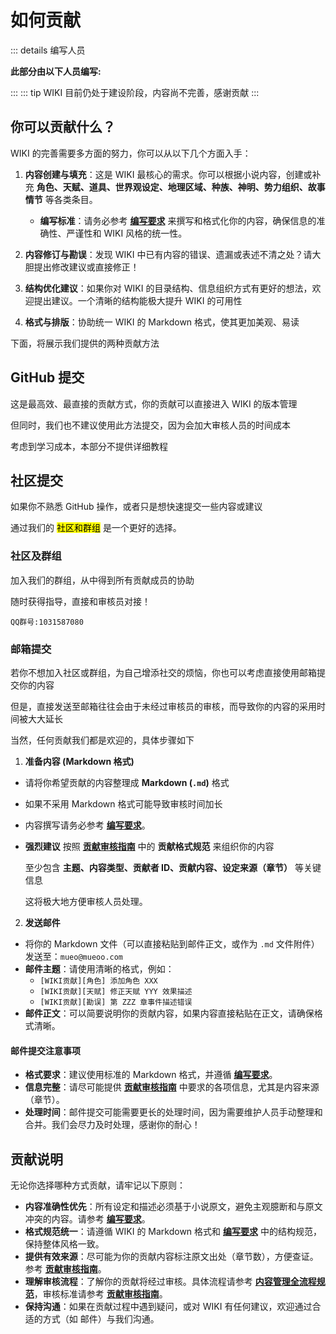 # 如何贡献 <Badge type="warning" text="beta" />
::: details 编写人员

**此部分由以下人员编写:**
<MemberBlock :members="teamMembers" />

<script setup>


const teamMembers = [
    {
    avatar: 'https://q1.qlogo.cn/g?b=qq&nk=410757752&s=640',
    text: 'Mueo',
  },
];
</script>

:::
::: tip 
WIKI 目前仍处于建设阶段，内容尚不完善，感谢贡献
:::

## 你可以贡献什么？

WIKI 的完善需要多方面的努力，你可以从以下几个方面入手：

1.  **内容创建与填充**：这是 WIKI 最核心的需求。你可以根据小说内容，创建或补充 **角色、天赋、道具、世界观设定、地理区域、种族、神明、势力组织、故事情节** 等各类条目。
    *   **编写标准**：请务必参考 **[编写要求](./compile.md)** 来撰写和格式化你的内容，确保信息的准确性、严谨性和 WIKI 风格的统一性。

2.  **内容修订与勘误**：发现 WIKI 中已有内容的错误、遗漏或表述不清之处？请大胆提出修改建议或直接修正！

3.  **结构优化建议**：如果你对 WIKI 的目录结构、信息组织方式有更好的想法，欢迎提出建议。一个清晰的结构能极大提升 WIKI 的可用性

4.  **格式与排版**：协助统一 WIKI 的 Markdown 格式，使其更加美观、易读

下面，将展示我们提供的两种贡献方法

## GitHub 提交 

这是最高效、最直接的贡献方式，你的贡献可以直接进入 WIKI 的版本管理

但同时，我们也不建议使用此方法提交，因为会加大审核人员的时间成本

考虑到学习成本，本部分不提供详细教程

## 社区提交

如果你不熟悉 GitHub 操作，或者只是想快速提交一些内容或建议

通过我们的 <mark>社区和群组</mark> 是一个更好的选择。

### 社区及群组
加入我们的群组，从中得到所有贡献成员的协助

随时获得指导，直接和审核员对接！

`QQ群号:1031587080`

### 邮箱提交

若你不想加入社区或群组，为自己增添社交的烦恼，你也可以考虑直接使用邮箱提交你的内容

但是，直接发送至邮箱往往会由于未经过审核员的审核，而导致你的内容的采用时间被大大延长

当然，任何贡献我们都是欢迎的，具体步骤如下

1.  **准备内容 (Markdown 格式)**
*   请将你希望贡献的内容整理成 **Markdown (`.md`)** 格式
*   如果不采用 Markdown 格式可能导致审核时间加长 
*   内容撰写请务必参考 **[编写要求](./compile.md)**。
*   **强烈建议** 按照 **[贡献审核指南](./guide.md)** 中的 **贡献格式规范** 来组织你的内容 

    至少包含 **主题、内容类型、贡献者 ID、贡献内容、设定来源（章节）** 等关键信息
    
    这将极大地方便审核人员处理。

2.  **发送邮件**
*   将你的 Markdown 文件（可以直接粘贴到邮件正文，或作为 `.md` 文件附件）发送至：`mueo@mueoo.com`
*   **邮件主题**：请使用清晰的格式，例如：
    *   `[WIKI贡献][角色] 添加角色 XXX`
    *   `[WIKI贡献][天赋] 修正天赋 YYY 效果描述`
    *   `[WIKI贡献][勘误] 第 ZZZ 章事件描述错误`
*   **邮件正文**：可以简要说明你的贡献内容，如果内容直接粘贴在正文，请确保格式清晰。

#### 邮件提交注意事项
*   **格式要求**：建议使用标准的 Markdown 格式，并遵循 **[编写要求](./compile.md)**。
*   **信息完整**：请尽可能提供 **[贡献审核指南](./guide.md)** 中要求的各项信息，尤其是内容来源（章节）。
*   **处理时间**：邮件提交可能需要更长的处理时间，因为需要维护人员手动整理和合并。我们会尽力及时处理，感谢你的耐心！

## 贡献说明

无论你选择哪种方式贡献，请牢记以下原则：

*   **内容准确性优先**：所有设定和描述必须基于小说原文，避免主观臆断和与原文冲突的内容。请参考 **[编写要求](./compile.md)**。
*   **格式规范统一**：请遵循 WIKI 的 Markdown 格式和 **[编写要求](./compile.md)** 中的结构规范，保持整体风格一致。
*   **提供有效来源**：尽可能为你的贡献内容标注原文出处（章节数），方便查证。参考 **[贡献审核指南](./guide.md)**。
*   **理解审核流程**：了解你的贡献将经过审核。具体流程请参考 **[内容管理全流程规范](./flow.md)**，审核标准请参考 **[贡献审核指南](./guide.md)**。
*   **保持沟通**：如果在贡献过程中遇到疑问，或对 WIKI 有任何建议，欢迎通过合适的方式（如 邮件）与我们沟通。


